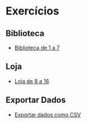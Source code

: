 # Exercícios

## Biblioteca

- [Biblioteca de 1 a 7](https://github.com/EdnaldoLuiz/AWS-Cloud-Data-Engineering-Compass-UOL/blob/main/sprint-2/exercicios/biblioteca-01-ate-07/exercicios-biblioteca.md)

## Loja

- [Loja de 8 a 16](https://github.com/EdnaldoLuiz/AWS-Cloud-Data-Engineering-Compass-UOL/blob/main/sprint-2/exercicios/loja-08-ate-16/exercicios-loja.md)

## Exportar Dados

- [Exportar dados como CSV](https://github.com/EdnaldoLuiz/AWS-Cloud-Data-Engineering-Compass-UOL/tree/main/sprint-2/exercicios/exportar-dados)
